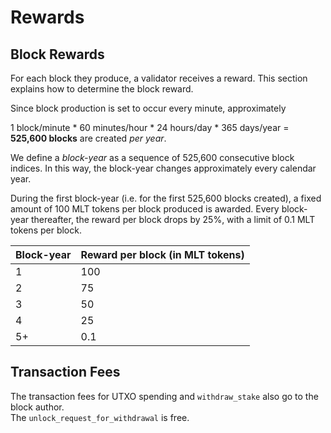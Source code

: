 # Rewards

## Block Rewards 
For each block they produce, a validator receives a reward. This section explains how to determine the block reward.

Since block production is set to occur every minute, approximately 

1 block/minute * 60 minutes/hour * 24 hours/day * 365 days/year = **525,600 blocks** are created *per year*.

We define a *block-year* as a sequence of 525,600 consecutive block indices. In this way, the block-year changes approximately every calendar year.

During the first block-year (i.e. for the first 525,600 blocks created), a fixed amount of 100 MLT tokens per block produced is awarded.
Every block-year thereafter, the reward per block drops by 25%, with a limit of 0.1 MLT tokens per block.

| Block-year | Reward per block (in MLT tokens) |
| ---------- | -------------------------------- |
| 1          | 100                              |
| 2          | 75                               |
| 3          | 50                               |
| 4          | 25                               |
| 5+         | 0.1                              |


## Transaction Fees
The transaction fees for UTXO spending and `withdraw_stake` also go to the block author.  
The `unlock_request_for_withdrawal` is free.
